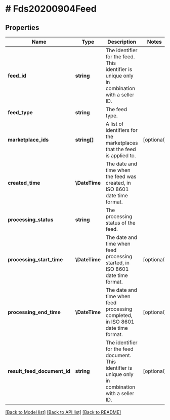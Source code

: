 # # Fds20200904Feed

## Properties

Name | Type | Description | Notes
------------ | ------------- | ------------- | -------------
**feed_id** | **string** | The identifier for the feed. This identifier is unique only in combination with a seller ID. |
**feed_type** | **string** | The feed type. |
**marketplace_ids** | **string[]** | A list of identifiers for the marketplaces that the feed is applied to. | [optional]
**created_time** | **\DateTime** | The date and time when the feed was created, in ISO 8601 date time format. |
**processing_status** | **string** | The processing status of the feed. |
**processing_start_time** | **\DateTime** | The date and time when feed processing started, in ISO 8601 date time format. | [optional]
**processing_end_time** | **\DateTime** | The date and time when feed processing completed, in ISO 8601 date time format. | [optional]
**result_feed_document_id** | **string** | The identifier for the feed document. This identifier is unique only in combination with a seller ID. | [optional]

[[Back to Model list]](../../README.md#models) [[Back to API list]](../../README.md#endpoints) [[Back to README]](../../README.md)
